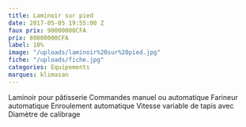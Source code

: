 ```yaml
---
title: Laminoir sur pied
date: 2017-05-05 19:55:00 Z
faux prix: 90000000CFA
prix: 80000000CFA
label: 10%
image: "/uploads/laminoir%20sur%20pied.jpg"
fiche: "/uploads/fiche.jpg"
categories: Equipements
marques: klimasan
---
```


Laminoir pour pâtisserie Commandes manuel ou automatique Farineur automatique Enroulement automatique Vitesse variable de tapis avec Diamètre de calibrage 